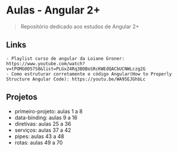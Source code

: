 # Aulas - Angular 2+

> Repositório dedicado aos estudos de Angular 2+ </br>

## Links
```
- Playlist curso de angular da Loiane Groner: https://www.youtube.com/watch?v=tPOMG0D57S0&list=PLGxZ4Rq3BOBoSRcKWEdQACbUCNWLczg2G
- Como estruturar corretamente o código Angular(How to Properly Structure Angular Code): https://youtu.be/WA95EJGhbLc 
```

## Projetos
- primeiro-projeto: aulas 1 a 8
- data-binding: aulas 9 a 16
- diretivas: aulas 25 a 36
- serviços: aulas 37 a 42
- pipes: aulas 43 a 48
- rotas: aulas 49 a 70